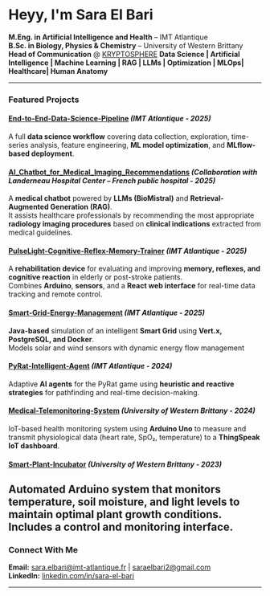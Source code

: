# Heyy, I'm Sara El Bari

**M.Eng. in Artificial Intelligence and Health** – IMT Atlantique  
**B.Sc. in Biology, Physics & Chemistry** – University of Western Brittany  
**Head of Communication** @ [KRYPTOSPHERE](https://kryptosphere.fr)
**Data Science | Artificial Intelligence | Machine Learning | RAG | LLMs | Optimization | MLOps| Healthcare| Human Anatomy**

---

### Featured Projects

#### [End-to-End-Data-Science-Pipeline](https://github.com/Saghaaah1/End-to-End-Data-Science-Pipeline) *(IMT Atlantique - 2025)*  
A full **data science workflow** covering data collection, exploration, time-series analysis, feature engineering, **ML model optimization**, and **MLflow-based deployment**. 

#### [AI_Chatbot_for_Medical_Imaging_Recommendations](https://github.com/Saghaaah1/AI_Chatbot_for_Medical_Imaging_Recommendations) *(Collaboration with Landerneau Hospital Center – French public hospital - 2025)*  
A **medical chatbot** powered by **LLMs (BioMistral)** and **Retrieval-Augmented Generation (RAG)**.  
It assists healthcare professionals by recommending the most appropriate **radiology imaging procedures** based on **clinical indications** extracted from medical guidelines.  

#### [PulseLight-Cognitive-Reflex-Memory-Trainer](https://github.com/Saghaaah1/PulseLight-Cognitive-Reflex-Memory-Trainer) *(IMT Atlantique - 2025)*  
A **rehabilitation device** for evaluating and improving **memory, reflexes, and cognitive reaction** in elderly or post-stroke patients.  
Combines **Arduino**, **sensors**, and a **React web interface** for real-time data tracking and remote control.

#### [Smart-Grid-Energy-Management](https://github.com/Saghaaah1/Smart-Grid-Energy-Management) *(IMT Atlantique - 2025)*  
**Java-based** simulation of an intelligent **Smart Grid** using **Vert.x, PostgreSQL, and Docker**.  
Models solar and wind sensors with dynamic energy flow management

#### [PyRat-Intelligent-Agent](https://github.com/Saghaaah1/PyRat-Intelligent-Agent) *(IMT Atlantique - 2024)*  
Adaptive **AI agents** for the PyRat game using **heuristic and reactive strategies** for pathfinding and real-time decision-making.

#### [Medical-Telemonitoring-System](https://github.com/Saghaaah1/Medical-Telemonitoring-System) *(University of Western Brittany - 2024)*
IoT-based health monitoring system using **Arduino Uno** to measure and transmit physiological data (heart rate, SpO₂, temperature) to a **ThingSpeak IoT dashboard**.

#### [Smart-Plant-Incubator](https://github.com/Saghaaah1/Smart-Plant-Incubator) *(University of Western Brittany - 2023)*  
Automated Arduino system that monitors **temperature, soil moisture, and light levels** to maintain optimal plant growth conditions.  
Includes a control and monitoring interface.
---


### Connect With Me

**Email:** sara.elbari@imt-atlantique.fr | saraelbari2@gmail.com  
**LinkedIn:** [linkedin.com/in/sara-el-bari](www.linkedin.com/in/sara-el-bari-65645929b)

---
